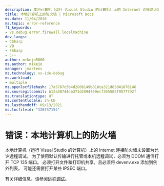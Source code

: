 ```yaml
---
description: 本地计算机（运行 Visual Studio 的计算机）上的 Internet 连接防火墙未设置为允许远程调试。
title: 本地计算机上的防火墙 | Microsoft Docs
ms.date: 11/04/2016
ms.topic: error-reference
f1_keywords:
- vs.debug.error.firewall.localmachine
dev_langs:
- CSharp
- VB
- FSharp
- C++
author: mikejo5000
ms.author: mikejo
manager: jmartens
ms.technology: vs-ide-debug
ms.workload:
- multiple
ms.openlocfilehash: 17a5707c5b4d200b149b818ca321d85d41876146
ms.sourcegitcommit: b12a38744db371d2894769ecf305585f9577792f
ms.translationtype: HT
ms.contentlocale: zh-CN
ms.lasthandoff: 09/13/2021
ms.locfileid: "126737154"
---
```

# <a name="error-firewall-on-local-machine"></a>错误：本地计算机上的防火墙
本地计算机（运行 Visual Studio 的计算机）上的 Internet 连接防火墙未设置为允许远程调试。 为了使用默认传输进行托管或本机远程调试，必须为 DCOM 通信打开 TCP 135 端口。 必须打开文件和打印机共享，且必须将 devenv.exe 添加到例外列表。 可能还需要打开某些 IPSEC 端口。

 有关详细信息，请参阅[远程调试](../debugger/remote-debugging.md)。
